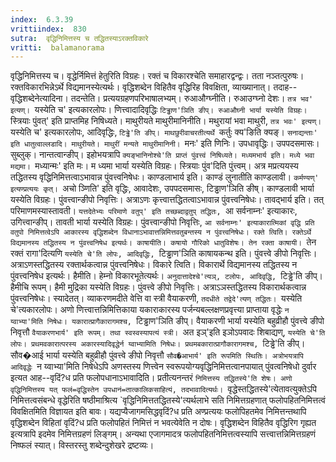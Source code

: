 ```yaml
---
index:  6.3.39
vrittiindex:  830
sutra:  वृद्धिनिमित्तस्य च तद्धितस्याऽरक्तविकारे
vritti:  balamanorama 
---
```


वृद्धिनिमित्तस्य च। वृद्धेर्निमित्तं हेतुरिति विग्रहः। रक्तं च विकारश्चेति समाहारद्वन्द्वः। तता नञ्तत्पुरुषः। रक्तविकारभिन्नेऽर्थे विद्यमानस्येत्यर्थः। वृद्धिशब्देन विहितैव वृद्धिरिह विवक्षिता, व्याख्यानात्। तदाह--वृद्धिशब्देनेत्यादिना। तदन्तेति। प्रत्ययग्रहणपरिभाषालभ्यम्। रुआऔग्घ्नीति। रुआउग्घ्नो देशः। `तत्र भव' इत्यण्। `यस्येति च' इत्यकारलोपः। णित्त्वादादिवृद्धिः `टिड्ढाण'ञिति ङीप्। रुआऔघ्नी भार्या यस्येति विग्रहः। `स्त्रियाः पुंवत्' इति प्राप्तमिह निषिध्यते। माथुरीयते माथुरीमानिनीति। मथुरायां भवा माथुरी, `तत्र भवः' इत्यण्। `यस्येति च' इत्यकारलोपः, आदिवृद्धिः, `टिड्ढे'ति ङीप्। माथछुरीवाचरतीत्यर्थे `कर्तुः क्य'ङिति क्यङ्। `सनाद्यन्ताः' इति धातुत्वाल्लडादि। माथुरीयते। माथुरीं मन्यते माथुरीमानिनी। `मनः' इति णिनिः। उपधावृद्धिः। उपपदसमासः। सुब्लुक्। नान्तत्वान्ङीप्। इहोभयत्रापि `क्यङ्भानिनोश्चे'ति प्राप्तं पुंवत्त्वं निषिध्यते। मध्यमभार्य इति। मध्ये भवा मद्यमा। `मध्यान्मः' इति मः। म ध्यमा भार्या यस्येति विग्रहः। स्त्रियाः पुंव'दिति पुंत्त्वम्। अत्र मप्रत्ययस्य तद्धितस्य वृद्धिनिमित्तत्वाऽभावान्न पुंवत्त्वनिषेधः। काण्डलाभार्य इति। काण्डं लुनातीति काण्डलावी। `कर्मण्यण्' इत्यण्प्रत्ययः कृत्। `अचो ञ्णिति' इति वृद्धिः, आवादेशः, उपपदसमासः, टिड्ढाण'ञिति ङीष्। काण्डलावी भार्या यस्येति विग्रहः। पुंवत्त्वान्ङीपो निवृत्तिः। अत्राऽणः कृत्त्वात्तद्धितत्वाऽभावान्न पुंवत्त्वनिषेधः। तावद्भार्य इति। तत् परिमाणमस्यास्तावती। `यत्तदेतेभ्यः परिमाणे वतुप्' इति तच्छब्दाद्वतुप् तद्धितः, `आ सर्वनाम्नः' इत्याकारः, उगित्त्वान्ङीप्। तावती भार्या यस्येति विग्रहः। पुंवत्त्वान्ङीपो निवृत्तिः, `आ सर्वनाम्नः' इत्याकारात्मिकां वृद्धि प्रति वतुपो निमित्तत्वेऽपि आकारस्य वृद्धिशब्देन विधानाऽभावात्तन्निमित्तवतुबन्तस्य न पुंवत्त्वनिषेधः। रक्ते त्विति। रक्तेऽर्थे विद्यमानस्य तद्धितस्य न पुंवत्त्वनिषेध इत्यर्थः। काषायीति। कषायो गौरिको धातुविशेषः। तेन रक्ता काषायी। `तेन रक्तं रागा'दित्यणि `यस्येति चे'ति लोपः, आदिवृद्धिः, `टिड्ढाण'ञिति काषायकन्थ इति। पुंवत्त्वे ङीपो निवृत्तिः। अत्राऽणस्तद्धितस्य रक्तार्थकत्वान्न पुंवत्त्वनिषेधः। विकारे त्विति। विकारार्थे विद्यमानस्य तद्धितस्य न पुंवत्त्वनिषेध इत्यर्थः। हैमीति। हेम्नो विकारभूतेत्यर्थः। `अनुदात्तादेश्चे'त्यञ्, टलोपः, आदिवृद्धि, `टिड्ढे'ति ङीप्। हैमीचि रूपम्। हैमी मुद्रिका यस्येति विग्रहः। पुंवत्त्वे ङीपो निवृत्तिः। अत्राऽञस्तद्धितस्य विकारार्थकत्वान्न पुंवत्त्वनिषेधः। स्यादेतत्। व्याकरणमदीते वेत्ति वा स्त्री वैयाकरणी, `तदधीते तद्वेदे'त्यण् तद्धितः। `यस्येति चे'त्यकारलोपः। अणो णित्त्वात्तन्निमित्तिकाया यकाराकारस्य पर्जन्यबल्लक्षणप्रवृत्त्या प्राप्ताया वृद्धेः `न य्वाभ्या'मिति निषेधः। यकारात्प्रागैकारागमश्च, `टिड्ढाण'ञिति ङीप्। वैयाकरणी भार्या यस्येति बहुव्रीहौ पुंवत्त्वे ङीपो निवृत्तौ `वैयाकरणभार्य' इति रूपम्। तथा स्वस्वस्यापत्यं स्त्री। `अत इञ्'इति इञोऽपवादः शिबाद्यण्, `यस्येति चे'ति लोपः। प्रथमवकारात्परस्य अकारस्यादिवृद्धेर्न य्वाभ्यामिति निषेधः। प्रथमबकारात्प्रागौकारागमश्च, `टिड्ढे'ति ङीप्। सौव�आई भार्या यस्येति बहुव्रीहौ पुंवत्त्वे ङीपो निवृत्तौ `सौव�आभार्य' इति रूपमिति स्थितिः। अत्रोभयत्रापि आदिवृद्धेः `न य्वाभ्या'मिति निषेधेऽपि अणस्तस्य णित्त्वेन स्वरूपयोग्यवृद्धिनिमित्तत्वानपायात् पुंवत्वनिषेधो दुर्वार इत्यत आह--वृदिं?ध प्रति फलोपधानाऽभावादिति। प्रतीत्यनन्तरं `निमित्तस्य तद्धितस्ये'ति शेषः। अणो वृद्धिनिमित्तस्य यत् फलं=वृद्धिस्तेन उपधानं=तात्कालिकसाहित्यं, तदभावादित्यर्थः। `वृद्धेस्तद्धितस्ये'त्येतावत्युक्तेऽपि निमित्तत्वसंबन्धे वृद्धेरिति षष्ठीमाश्रित्य `वृद्धिनिमित्ततद्धितस्ये'त्यर्थलाभे सति निमित्तग्रहणात् फलोपहितनिमित्तत्वं विवक्षितमिति विज्ञायत इति बावः। यद्यप्यैजागमसिद्धवृदिं?ध प्रति अण्प्रत्ययः फलोपिहतमेव निमित्तन्तथापि वृद्धिशब्देन विहितां वृदिं?ध प्रति फलोपहितं निमित्तं न भवत्येवेति न दोषः। वृद्धिशब्देन विहितैव वृद्धिरिग गृह्यत इत्यत्रापि इदमेव निमित्तग्रहणं लिङ्गम्। अन्यथा एजागमादत्र फलोपहितनिमित्तत्वस्यापि सत्त्वात्तन्निमित्तग्रहणं निष्फलं स्यात्। विस्तरस्तु शब्देन्दुशेखरे द्रष्टव्यः।

